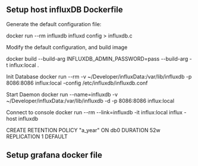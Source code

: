 ## Setup host influxDB Dockerfile

Generate the default configuration file:

docker run --rm influxdb influxd config > influxdb.c

Modify the default configuration, and build image

docker build --build-arg INFLUXDB_ADMIN_PASSWORD=pass --build-arg -t influx:local .

Init Database
docker run --rm -v ~/Developer/influxData:/var/lib/influxdb -p 8086:8086 influx:local -config /etc/influxdb/influxdb.conf 

Start Daemon
docker run --name=influxdb -v ~/Developer/influxData:/var/lib/influxdb -d -p 8086:8086 influx:local

Connect to console
docker run --rm --link=influxdb -it influx:local influx -host influxdb

CREATE RETENTION POLICY "a_year" ON db0 DURATION 52w REPLICATION 1 DEFAULT

## Setup grafana docker file

